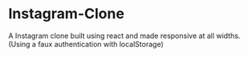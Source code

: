 # Instagram-Clone
A Instagram clone built using react and made responsive at all widths. (Using a faux authentication with localStorage)
